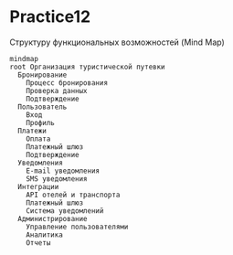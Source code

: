 # Practice12

Структуру функциональных возможностей (Mind Map)

```mermaid
mindmap
root Организация туристической путевки
  Бронирование
    Процесс бронирования
    Проверка данных
    Подтверждение
  Пользователь
    Вход
    Профиль
  Платежи
    Оплата
    Платежный шлюз
    Подтверждение
  Уведомления
    E-mail уведомления
    SMS уведомления
  Интеграции
    API отелей и транспорта
    Платежный шлюз
    Система уведомлений
  Администрирование
    Управление пользователями
    Аналитика
    Отчеты
```

